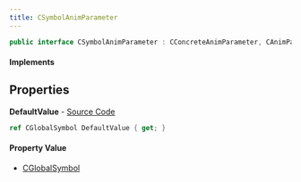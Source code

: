 ```yaml
---
title: CSymbolAnimParameter
---
```


```csharp
public interface CSymbolAnimParameter : CConcreteAnimParameter, CAnimParameterBase, ISchemaClass<CAnimParameterBase>, ISchemaClass<CConcreteAnimParameter>, ISchemaClass<CSymbolAnimParameter>, ISchemaField, ISchemaClass, INativeHandle
```

#### Implements

## Properties

**DefaultValue** - [Source Code](https://github.com/swiftly-solution/swiftlys2/blob/master/managed/src/SwiftlyS2.Generated/Schemas/Interfaces/CSymbolAnimParameter.cs#L16)

```csharp
ref CGlobalSymbol DefaultValue { get; }
```

#### Property Value

- [CGlobalSymbol](/docs/api/shared/natives/cglobalsymbol)

